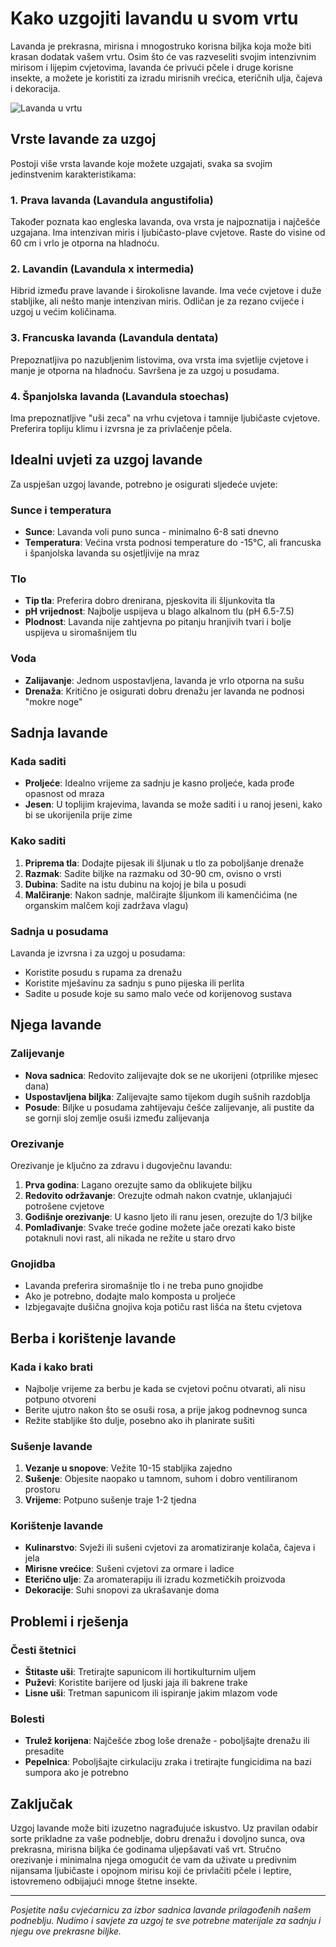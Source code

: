 # Kako uzgojiti lavandu u svom vrtu

Lavanda je prekrasna, mirisna i mnogostruko korisna biljka koja može biti krasan dodatak vašem vrtu. Osim što će vas razveseliti svojim intenzivnim mirisom i lijepim cvjetovima, lavanda će privući pčele i druge korisne insekte, a možete je koristiti za izradu mirisnih vrećica, eteričnih ulja, čajeva i dekoracija.

![Lavanda u vrtu](https://images.unsplash.com/photo-1498837167922-ddd27525d352?q=80&w=1200&auto=format&fit=crop)

## Vrste lavande za uzgoj

Postoji više vrsta lavande koje možete uzgajati, svaka sa svojim jedinstvenim karakteristikama:

### 1. Prava lavanda (Lavandula angustifolia)

Također poznata kao engleska lavanda, ova vrsta je najpoznatija i najčešće uzgajana. Ima intenzivan miris i ljubičasto-plave cvjetove. Raste do visine od 60 cm i vrlo je otporna na hladnoću.

### 2. Lavandin (Lavandula x intermedia)

Hibrid između prave lavande i širokolisne lavande. Ima veće cvjetove i duže stabljike, ali nešto manje intenzivan miris. Odličan je za rezano cvijeće i uzgoj u većim količinama.

### 3. Francuska lavanda (Lavandula dentata)

Prepoznatljiva po nazubljenim listovima, ova vrsta ima svjetlije cvjetove i manje je otporna na hladnoću. Savršena je za uzgoj u posudama.

### 4. Španjolska lavanda (Lavandula stoechas)

Ima prepoznatljive "uši zeca" na vrhu cvjetova i tamnije ljubičaste cvjetove. Preferira topliju klimu i izvrsna je za privlačenje pčela.

## Idealni uvjeti za uzgoj lavande

Za uspješan uzgoj lavande, potrebno je osigurati sljedeće uvjete:

### Sunce i temperatura

- **Sunce**: Lavanda voli puno sunca - minimalno 6-8 sati dnevno
- **Temperatura**: Većina vrsta podnosi temperature do -15°C, ali francuska i španjolska lavanda su osjetljivije na mraz

### Tlo

- **Tip tla**: Preferira dobro drenirana, pjeskovita ili šljunkovita tla
- **pH vrijednost**: Najbolje uspijeva u blago alkalnom tlu (pH 6.5-7.5)
- **Plodnost**: Lavanda nije zahtjevna po pitanju hranjivih tvari i bolje uspijeva u siromašnijem tlu

### Voda

- **Zalijavanje**: Jednom uspostavljena, lavanda je vrlo otporna na sušu
- **Drenaža**: Kritično je osigurati dobru drenažu jer lavanda ne podnosi "mokre noge"

## Sadnja lavande

### Kada saditi

- **Proljeće**: Idealno vrijeme za sadnju je kasno proljeće, kada prođe opasnost od mraza
- **Jesen**: U toplijim krajevima, lavanda se može saditi i u ranoj jeseni, kako bi se ukorijenila prije zime

### Kako saditi

1. **Priprema tla**: Dodajte pijesak ili šljunak u tlo za poboljšanje drenaže
2. **Razmak**: Sadite biljke na razmaku od 30-90 cm, ovisno o vrsti
3. **Dubina**: Sadite na istu dubinu na kojoj je bila u posudi
4. **Malčiranje**: Nakon sadnje, malčirajte šljunkom ili kamenčićima (ne organskim malčem koji zadržava vlagu)

### Sadnja u posudama

Lavanda je izvrsna i za uzgoj u posudama:
- Koristite posudu s rupama za drenažu
- Koristite mješavinu za sadnju s puno pijeska ili perlita
- Sadite u posude koje su samo malo veće od korijenovog sustava

## Njega lavande

### Zalijevanje

- **Nova sadnica**: Redovito zalijevajte dok se ne ukorijeni (otprilike mjesec dana)
- **Uspostavljena biljka**: Zalijevajte samo tijekom dugih sušnih razdoblja
- **Posude**: Biljke u posudama zahtijevaju češće zalijevanje, ali pustite da se gornji sloj zemlje osuši između zalijevanja

### Orezivanje

Orezivanje je ključno za zdravu i dugovječnu lavandu:

1. **Prva godina**: Lagano orezujte samo da oblikujete biljku
2. **Redovito održavanje**: Orezujte odmah nakon cvatnje, uklanjajući potrošene cvjetove
3. **Godišnje orezivanje**: U kasno ljeto ili ranu jesen, orezujte do 1/3 biljke
4. **Pomlađivanje**: Svake treće godine možete jače orezati kako biste potaknuli novi rast, ali nikada ne režite u staro drvo

### Gnojidba

- Lavanda preferira siromašnije tlo i ne treba puno gnojidbe
- Ako je potrebno, dodajte malo komposta u proljeće
- Izbjegavajte dušična gnojiva koja potiču rast lišća na štetu cvjetova

## Berba i korištenje lavande

### Kada i kako brati

- Najbolje vrijeme za berbu je kada se cvjetovi počnu otvarati, ali nisu potpuno otvoreni
- Berite ujutro nakon što se osuši rosa, a prije jakog podnevnog sunca
- Režite stabljike što dulje, posebno ako ih planirate sušiti

### Sušenje lavande

1. **Vezanje u snopove**: Vežite 10-15 stabljika zajedno
2. **Sušenje**: Objesite naopako u tamnom, suhom i dobro ventiliranom prostoru
3. **Vrijeme**: Potpuno sušenje traje 1-2 tjedna

### Korištenje lavande

- **Kulinarstvo**: Svježi ili sušeni cvjetovi za aromatiziranje kolača, čajeva i jela
- **Mirisne vrećice**: Sušeni cvjetovi za ormare i ladice
- **Eterično ulje**: Za aromaterapiju ili izradu kozmetičkih proizvoda
- **Dekoracije**: Suhi snopovi za ukrašavanje doma

## Problemi i rješenja

### Česti štetnici

- **Štitaste uši**: Tretirajte sapunicom ili hortikulturnim uljem
- **Puževi**: Koristite barijere od ljuski jaja ili bakrene trake
- **Lisne uši**: Tretman sapunicom ili ispiranje jakim mlazom vode

### Bolesti

- **Trulež korijena**: Najčešće zbog loše drenaže - poboljšajte drenažu ili presadite
- **Pepelnica**: Poboljšajte cirkulaciju zraka i tretirajte fungicidima na bazi sumpora ako je potrebno

## Zaključak

Uzgoj lavande može biti izuzetno nagrađujuće iskustvo. Uz pravilan odabir sorte prikladne za vaše podneblje, dobru drenažu i dovoljno sunca, ova prekrasna, mirisna biljka će godinama uljepšavati vaš vrt. Stručno orezivanje i minimalna njega omogućit će vam da uživate u predivnim nijansama ljubičaste i opojnom mirisu koji će privlačiti pčele i leptire, istovremeno odbijajući mnoge štetne insekte.

---

*Posjetite našu cvjećarnicu za izbor sadnica lavande prilagođenih našem podneblju. Nudimo i savjete za uzgoj te sve potrebne materijale za sadnju i njegu ove prekrasne biljke.* 